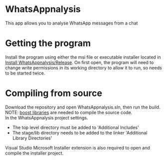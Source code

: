 # WhatsAppnalysis
This app allows you to analyse WhatsApp messages from a chat

# Getting the program
Install the program using either the msi file or executable installer located in [Install WhatsAppnalysis/Release](https://github.com/IsaacSkevington/WhatsAppnalysis/tree/main/Install%20WhatsAppnalysis/Release). On first open, the program will need to change write permissions in its working directory to allow it to run, so needs to be started twice.

# Compiling from source
Download the repository and open WhatsAppnalysis.sln, then run the build.  
NOTE: [boost libraries](https://www.boost.org/) are needed to compile the source code.   
In the WhatsAppnalysis project settings.  
  - The top level directory must be added to 'Additional Includes'
  - The stage/lib directory needs to be added to the linker 'Additional Library Directories'  

Visual Studio Microsoft Installer extension is also required to open and compile the installer project.
